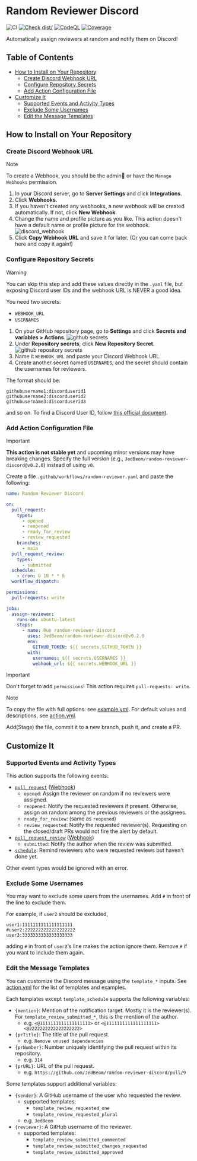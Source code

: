 # Random Reviewer Discord

![CI](https://github.com/JedBeom/random-reviewer-discord/actions/workflows/ci.yml/badge.svg)
[![Check dist/](https://github.com/JedBeom/random-reviewer-discord/actions/workflows/check-dist.yml/badge.svg)](https://github.com/actions/typescript-action/actions/workflows/check-dist.yml)
[![CodeQL](https://github.com/JedBeom/random-reviewer-discord/actions/workflows/codeql-analysis.yml/badge.svg)](https://github.com/actions/typescript-action/actions/workflows/codeql-analysis.yml)
[![Coverage](./badges/coverage.svg)](./badges/coverage.svg)

Automatically assign reviewers at random and notify them on Discord!

## Table of Contents

- [How to Install on Your Repository](#how-to-install-on-your-repository)
  - [Create Discord Webhook URL](#create-discord-webhook-url)
  - [Configure Repository Secrets](#configure-repository-secrets)
  - [Add Action Configuration File](#add-action-configuration-file)
- [Customize It](#customize-it)
  - [Supported Events and Activity Types](#supported-events-and-activity-types)
  - [Exclude Some Usernames](#exclude-some-usernames)
  - [Edit the Message Templates](#edit-the-message-templates)

## How to Install on Your Repository

### Create Discord Webhook URL

> [!NOTE]
> To create a Webhook, you should be the admin👑 or have the `Manage Webhooks` permission.

1. In your Discord server, go to **Server Settings** and click **Integrations**.
1. Click **Webhooks**.
1. If you haven't created any webhooks, a new webhook will be created automatically. If not, click **New Webhook**.
1. Change the name and profile picture as you like. This action doesn't have a default name or profile picture for the webhook.
   ![discord_webhook](docs/discord-webhook.png)
1. Click **Copy Webhook URL** and save it for later. (Or you can come back here and copy it again!)

### Configure Repository Secrets

> [!WARNING]
> You can skip this step and add these values directly in the `.yaml` file,
> but exposing Discord user IDs and the webhook URL is NEVER a good idea.

You need two secrets:

- `WEBHOOK_URL`
- `USERNAMES`

1. On your GitHub repository page, go to **Settings** and click **Secrets and variables > Actions**.
   ![github secrets](docs/github-secrets.png)
1. Under **Repository secrets**, click **New Repository Secret**.
   ![github repository secrets](docs/github-repository-secrets.png)
1. Name it `WEBHOOK_URL` and paste your Discord Webhook URL.
1. Create another secret named `USERNAMES`, and the secret should contain the usernames for reviewers.

The format should be:

```
githubusername1:discorduserid1
githubusername2:discorduserid2
githubusername3:discorduserid3
```

and so on. To find a Discord User ID, follow [this official document](https://support.discord.com/hc/en-us/articles/206346498-Where-can-I-find-my-User-Server-Message-ID).

### Add Action Configuration File

<!-- prettier-ignore -->
> [!IMPORTANT] 
> **This action is not stable yet** and upcoming minor versions may have breaking changes.
> Specify the full version (e.g., `JedBeom/random-reviewer-discord@v0.2.0`) instead of using `v0`.

Create a file `.github/workflows/random-reviewer.yaml` and paste the following:

```yaml
name: Random Reviewer Discord

on:
  pull_request:
    types:
      - opened
      - reopened
      - ready_for_review
      - review_requested
    branches:
      - main
  pull_request_review:
    types:
      - submitted
  schedule:
    - cron: 0 10 * * 6
  workflow_dispatch:

permissions:
  pull-requests: write

jobs:
  assign-reviewer:
    runs-on: ubuntu-latest
    steps:
      - name: Run random-reviewer-discord
        uses: JedBeom/random-reviewer-discord@v0.2.0
        env:
          GITHUB_TOKEN: ${{ secrets.GITHUB_TOKEN }}
        with:
          usernames: ${{ secrets.USERNAMES }}
          webhook_url: ${{ secrets.WEBHOOK_URL }}
```

> [!IMPORTANT]
> Don't forget to add `permissions`! This action requires `pull-requests: write`.

> [!NOTE]
> To copy the file with full options: see [example.yml](./example.yml).
> For default values and descriptions, see [action.yml](./action.yml).

Add(Stage) the file, commit it to a new branch, push it, and create a PR.

## Customize It

### Supported Events and Activity Types

This action supports the following events:

- [`pull_request`](https://docs.github.com/en/actions/writing-workflows/choosing-when-your-workflow-runs/events-that-trigger-workflows#pull_request) ([Webhook](https://docs.github.com/en/webhooks/webhook-events-and-payloads#pull_request))
  - `opened`: Assign the reviewer on random if no reviewers were assigned.
  - `reopened`: Notify the requested reviewers if present. Otherwise, assign on random among the previous reviewers or the assignees.
  - `ready_for_review`: (same as `reopened`)
  - `review_requested`: Notify the requested reviewer(s). Requesting on the closed/draft PRs would not fire the alert by default.
- [`pull_request_review`](https://docs.github.com/en/actions/writing-workflows/choosing-when-your-workflow-runs/events-that-trigger-workflows#pull_request_review) ([Webhook](https://docs.github.com/en/webhooks/webhook-events-and-payloads#pull_request_review))
  - `submitted`: Notify the author when the review was submitted.
- [`schedule`](https://docs.github.com/en/actions/writing-workflows/choosing-when-your-workflow-runs/events-that-trigger-workflows#schedule): Remind reviewers who were requested reviews but haven't done yet.

Other event types would be ignored with an error.

### Exclude Some Usernames

You may want to exclude some users from the usernames. Add `#` in front of the line to exclude them.

For example, if `user2` should be excluded,

```
user1:1111111111111111111
#user2:2222222222222222222
user3:3333333333333333333
```

adding `#` in front of `user2`'s line makes the action ignore them. Remove `#` if you want to include them again.

### Edit the Message Templates

You can customize the Discord message using the `template_*` inputs.
See [action.yml](./action.yml) for the list of templates and examples.

Each templates except `template_schedule` supports the following variables:

- `{mention}`: Mention of the notification target. Mostly it is the reviewer(s). For `template_review_submitted_*`, this is the mention of the author.
  - e.g. `<@1111111111111111111>` or `<@1111111111111111111> <@2222222222222222222>`
- `{prTitle}`: The title of the pull request.
  - e.g. `Remove unused dependencies`
- `{prNumber}`: Number uniquely identifying the pull request within its repository.
  - e.g. `314`
- `{prURL}`: URL of the pull request.
  - e.g. `https://github.com/JedBeom/random-reviewer-discord/pull/9`

Some templates support additional variables:

- `{sender}`: A GitHub username of the user who requested the review.
  - supported templates:
    - `template_review_requested_one`
    - `template_review_requested_plural`
  - e.g. `JedBeom`
- `{reviewer}`: A GitHub username of the reviewer.
  - supported templates:
    - `template_review_submitted_commented`
    - `template_review_submitted_changes_requested`
    - `template_review_submitted_approved`
